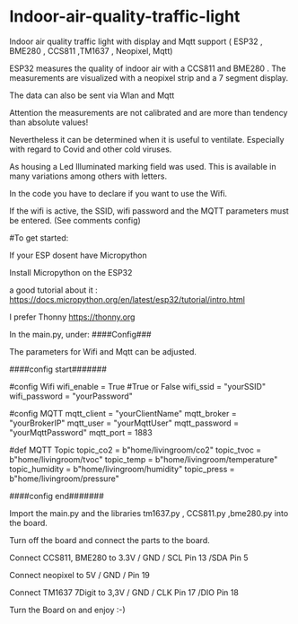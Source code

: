 # Indoor-air-quality-traffic-light


Indoor air quality traffic light with display and Mqtt support ( ESP32 , BME280 , CCS811 ,TM1637 , Neopixel, Mqtt)


ESP32 measures the quality of indoor air with a CCS811 and BME280 . The measurements are visualized with a neopixel strip and a 7 segment display.

The data can also be sent via Wlan and Mqtt

Attention the measurements are not calibrated and are more than tendency than absolute values!

Nevertheless it can be determined when it is useful to ventilate. Especially with regard to Covid and other cold viruses.

As housing a Led Illuminated marking field was used. This is available in many variations among others with letters.

In the code you have to declare if you want to use the Wifi.

If the wifi is active, the SSID, wifi password and the MQTT parameters must be entered. (See comments config)

#To get started:

If your ESP dosent have Micropython

Install Micropython on the ESP32

a good tutorial about it : https://docs.micropython.org/en/latest/esp32/tutorial/intro.html

I prefer Thonny https://thonny.org

In the main.py, under: ####Config###

The parameters for Wifi and Mqtt can be adjusted.

####config start#######

#config Wifi
wifi_enable = True  #True or False 
wifi_ssid = "yourSSID"
wifi_password = "yourPassword"


#config MQTT
mqtt_client = "yourClientName"
mqtt_broker = "yourBrokerIP"
mqtt_user = "yourMqttUser"
mqtt_password = "yourMqttPassword"
mqtt_port = 1883


#def MQTT  Topic
topic_co2 = b"home/livingroom/co2"
topic_tvoc = b"home/livingroom/tvoc"
topic_temp =  b"home/livingroom/temperature"
topic_humidity =  b"home/livingroom/humidity"
topic_press = b"home/livingroom/pressure"

####config end#######

Import the main.py and the libraries tm1637.py , CCS811.py ,bme280.py into the board.

Turn off the board and connect the parts to the board.

Connect CCS811, BME280 to 3.3V / GND / SCL Pin 13 /SDA Pin 5

Connect neopixel to 5V / GND / Pin 19

Connect TM1637 7Digit to 3,3V / GND / CLK Pin 17 /DIO Pin 18


Turn the Board on and enjoy :-)
